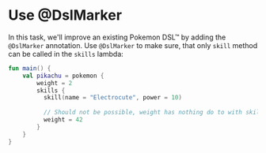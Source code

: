 # Use @DslMarker
In this task, we'll improve an existing Pokemon DSL™ by adding the `@DslMarker` annotation.
Use `@DslMarker` to make sure, that only `skill` method can be called in the `skills` lambda:

```kotlin
fun main() {
    val pikachu = pokemon {
        weight = 2
        skills {
          skill(name = "Electrocute", power = 10)
          
          // Should not be possible, weight has nothing do to with skills
          weight = 42 
        }
    }
}
```